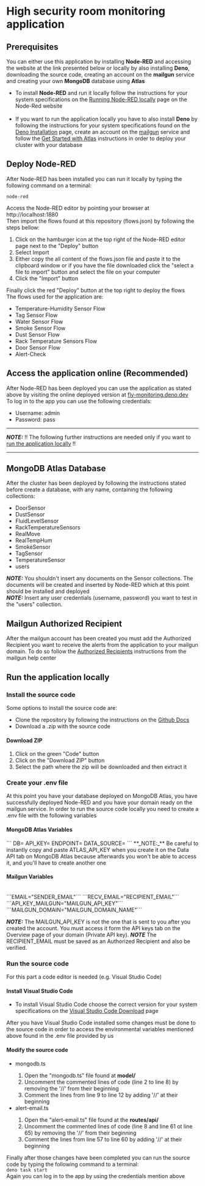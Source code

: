 <h1>High security room monitoring application </h1>

<h2>Prerequisites</h2>

You can either use this application by installing <strong>Node-RED</strong> 
and accessing the website at the link presented below or locally by also installing 
<strong>Deno</strong>, 
downloading the source code,
creating an account on the <strong>mailgun</strong> service
and creating
your own <strong>MongoDB</strong> database using <strong>Atlas</strong>

<ul>
    <li>
        To install <strong>Node-RED</strong> and run it locally follow the instructions 
        for your system specifications on the 
        <a href=https://nodered.org/docs/getting-started/local>Running Node-RED locally</a> page 
        on the Node-Red website
    </li>
    <br>
    <li>
        If you want to run the application locally you have to also install <b>Deno</b> by 
        following the instructions for your system specifications found on the 
        <a href="https://deno.land/manual@v1.30.3/getting_started/installation">Deno Installation</a> 
        page,
        create an account on the <a href="https://www.mailgun.com/">mailgun</a> service
        and follow the 
        <a href="https://www.mongodb.com/docs/atlas/getting-started/">Get Started with Atlas</a>
        instructions in order to deploy your cluster with your database
    </li>
</ul>

<h2>Deploy Node-RED</h2>
After Node-RED has been installed you can run it locally by typing the following command on a terminal:
<br>

```
node-red
```

Access the Node-RED editor by pointing your browser at <a>http://localhost:1880</a> 
<br>
Then import the flows found at this repository (flows.json) by following the steps bellow:

<ol>
    <li>Click on the hamburger icon at the top right of the Node-RED editor page next to the "Deploy" button</li>
    <li>Select Import</li>
    <li>Either copy the all content of the flows.json file and paste it to the clipboard window or if you have the
        file downloaded click the "select a file to import" button and select the file on your computer
    </li>
    <li>Click the "Import" button</li>
</ol>
Finally click the red "Deploy" button at the top right to deploy the flows
<br>
The flows used for the application are:
<ul>
    <li>Temperature-Humidity Sensor Flow</li>
    <li>Tag Sensor Flow</li>
    <li>Water Sensor Flow</li>
    <li>Smoke Sensor Flow</li>
    <li>Dust Sensor Flow</li>
    <li>Rack Temperature Sensors Flow</li>
    <li>Door Sensor Flow</li>
    <li>Alert-Check</li>
</ul>

<h2>Access the application online (Recommended)</h2>
After Node-RED has been deployed you can use the application as stated above by visiting the 
online deployed version at <a href=https://fly-monitoring.deno.dev/>fly-monitoring.deno.dev</a>
<br>
To log in to the app you can use the following credentials:
<ul>
    <li>Username: admin</li>
    <li>Password: pass</li>
</ul>
<hr>

**_NOTE:_**  !! The following further instructions are needed only if you want to <u>run the application locally</u> !!

<hr>

<h2>MongoDB Atlas Database</h2>
After the cluster has been deployed by following the instructions stated before create a database, with any name,
containing the following collections:
<ul>
    <li>DoorSensor</li>
    <li>DustSensor</li>
    <li>FluidLevelSensor</li>
    <li>RackTemperatureSensors</li>
    <li>RealMove</li>
    <li>RealTempHum</li>
    <li>SmokeSensor</li>
    <li>TagSensor</li>
    <li>TemperatureSensor</li>
    <li>users</li>
</ul>

**_NOTE:_**  You shouldn't insert any documents on the Sensor collections. The documents will be created and inserted
by Node-RED which at this point should be installed and deployed
<br>
**_NOTE:_**  Insert any user credentials (username, password) you want to test in the "users" collection.

<h2>Mailgun Authorized Recipient</h2>
After the mailgun account has been created you must add the Authorized Recipient you want to receive the alerts from the 
application to your mailgun domain. To do so follow the 
<a href=https://help.mailgun.com/hc/en-us/articles/217531258-Authorized-Recipients>Authorized Recipients</a> 
instructions from the mailgun help center

<h2>Run the application locally</h2>

<h3>Install the source code</h3>
Some options to install the source code are:
<ul>
    <li>
        Clone the repository by following the instructions on the 
        <a href=https://docs.github.com/en/repositories/creating-and-managing-repositories/cloning-a-repository>
            Github Docs
        </a>
    </li>
    <li>
        Download a .zip with the source code
    </li>
</ul>

<h4>Download ZIP</h4>
<ol>
    <li>Click on the green "Code" button</li>
    <li>Click on the "Download ZIP" button</li>
    <li>Select the path where the zip will be downloaded and then extract it</li>
</ol>

<h3>Create your .env file </h3>
At this point you have your database deployed on MongoDB Atlas, you have successfully deployed Node-RED and 
you have your domain ready on the mailgun service. In order to
run the source code locally you need to create a .env file with the following variables
<h4>MongoDB Atlas Variables</h4>
```
DB=<DATABASE_NAME>
API_KEY=<ATLAS_API_KEY>
ENDPOINT=<DATABASE_URL_ENDPOINT>
DATA_SOURCE=<CLUSTER_NAME>
```
**_NOTE:_**  Be careful to instantly copy and paste ATLAS_API_KEY when you create it on the Data API tab on MongoDB Atlas
because afterwards you won't be able to access it, and you'll have to create another one

<h4>Mailgun Variables</h4>
<br>
```EMAIL="SENDER_EMAIL"```
```RECV_EMAIL="RECIPIENT_EMAIL"```
```API_KEY_MAILGUN="MAILGUN_API_KEY"```
```MAILGUN_DOMAIN="MAILGUN_DOMAIN_NAME"```

**_NOTE:_**  The MAILGUN_API_KEY is not the one that is sent to you after you created the account. You must access it 
form the API keys tab on the Overview page of your domain (Private API key).
**_NOTE_** The RECIPIENT_EMAIL must be saved as an Authorized Recipient and also be verified.
<h3>Run the source code</h3>
For this part a code editor is needed (e.g. Visual Studio Code)
<h4>Install Visual Studio Code</h4>
<ul>
    <li>To install Visual Studio Code choose the correct version for your system specifications on the 
    <a href=https://code.visualstudio.com/Download>Visual Studio Code Download</a> page</li>
</ul>

After you have Visual Studio Code installed some changes must be done to the source code in order to access the 
environmental variables mentioned above found in the .env file provided by us

<h4>Modify the source code</h4>
<ul>
    <li>mongodb.ts</li>
    <ol>
        <li>Open the "mongodb.ts" file found at <strong>model/</strong></li>
        <li>Uncomment the commented lines of code (line 2 to line 8) by removing the '//' from their beginning</li>
        <li>Comment the lines from line 9 to line 12 by adding '//' at their beginning</li>
    </ol>
    <li>alert-email.ts</li>
    <ol>
        <li>Open the "alert-email.ts" file found at the <strong>routes/api/</strong></li>
        <li>Uncomment the commented lines of code (line 8 and line 61 ot line 65) by removing the '//' from their beginning</li>
        <li>Comment the lines from line 57 to line 60 by adding '//' at their beginning</li>
    </ol>
</ul>


Finally after those changes have been completed you can run the source code by typing the following command to a 
terminal:
<br>
```deno task start```
<br>
Again you can log in to the app by using the credentials mention above
